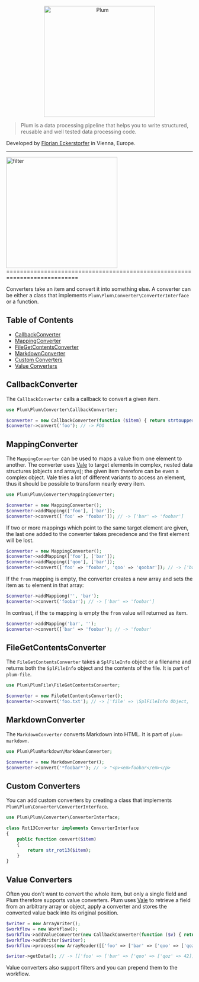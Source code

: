 <p align="center">
    <img src="http://cdn.florian.ec/plum-logo.svg" alt="Plum" width="300">
</p>

> Plum is a data processing pipeline that helps you to write structured, reusable and well tested data processing code.

Developed by [Florian Eckerstorfer](https://florian.ec) in Vienna, Europe.

---

<img src="http://cdn.florian.ec/plum-convert.svg" alt="filter" width="300">
===========================================================================

Converters take an item and convert it into something else. A converter can be either a class that implements
`Plum\Plum\Converter\ConverterInterface` or a function.


Table of Contents
-----------------

- [CallbackConverter](#callbackconverter)
- [MappingConverter](#mappingconverter)
- [FileGetContentsConverter](#filegetcontentsconverter)
- [MarkdownConverter](#markdownconverter)
- [Custom Converters](#custom-converters)
- [Value Converters](#value-converters)


CallbackConverter
-----------------

The `CallbackConverter` calls a callback to convert a given item.

```php
use Plum\Plum\Converter\CallbackConverter;

$converter = new CallbackConverter(function ($item) { return strtoupper($item); });
$converter->convert('foo'); // -> FOO
```


MappingConverter
----------------

The `MappingConverter` can be used to maps a value from one element to another. The converter uses
[Vale](https://github.com/cocur/vale) to target elements in complex, nested data structures (objects and arrays); the
given item therefore can be even a complex object. Vale tries a lot of different variants to access an element, thus
it should be possible to transform nearly every item.

```php
use Plum\Plum\Converter\MappingConverter;

$converter = new MappingConverter();
$converter->addMapping(['foo'], ['bar']);
$converter->convert(['foo' => 'foobar']); // -> ['bar' => 'foobar']
```

If two or more mappings which point to the same target element are given, the last one added to the converter takes
precedence and the first element will be lost.

```php
$converter = new MappingConverter();
$converter->addMapping(['foo'], ['bar']);
$converter->addMapping(['qoo'], ['bar']);
$converter->convert(['foo' => 'foobar', 'qoo' => 'qoobar']); // -> ['bar' => 'qoobar']
```

If the `from` mapping is empty, the converter creates a new array and sets the item as `to` element in that array:

```php
$converter->addMappiong('', 'bar');
$converter->convert('foobar'); // -> ['bar' => 'foobar']
```

In contrast, if the `to` mapping is empty the `from` value will returned as item.
 
```php
$converter->addMapping('bar', '');
$converter->convert(['bar' => 'foobar'); // -> 'foobar'
```


FileGetContentsConverter
------------------------

The `FileGetContentsConverter` takes a `SplFileInfo` object or a filename and returns both the `SplFileInfo` object
and the contents of the file. It is part of `plum-file`.

```php
use Plum\PlumFile\FileGetContentsConverter;

$converter = new FileGetContentsConverter();
$converter->convert('foo.txt'); // -> ['file' => \SplFileInfo Object, 'content' => '...']
```


MarkdownConverter
------------------------

The `MarkdownConverter` converts Markdown into HTML. It is part of `plum-markdown`.

```php
use Plum\PlumMarkdown\MarkdownConverter;

$converter = new MarkdownConverter();
$converter->convert('*foobar*'); // -> "<p><em>foobar</em></p>
```


Custom Converters
-----------------

You can add custom converters by creating a class that implements `Plum\Plum\Converter\ConverterInterface`.

```php
use Plum\Plum\Converter\ConverterInterface;

class Rot13Converter implements ConverterInterface
{
    public function convert($item)
    {
        return str_rot13($item);
    }
}
```


Value Converters
----------------

Often you don't want to convert the whole item, but only a single field and Plum therefore supports value converters.
Plum uses [Vale](https://github.com/cocur/vale) to retrieve a field from an arbitrary array or object, apply a converter
and stores the converted value back into its original position.

```php
$writer = new ArrayWriter();
$workflow = new Workflow();
$workflow->addValueConverter(new CallbackConverter(function ($v) { return $v*2; }), ['foo', 'bar', 'qoo', 'qoz']);
$workflow->addWriter($writer);
$workflow->process(new ArrayReader([['foo' => ['bar' => ['qoo' => ['qoz' => 21]]]]]));

$writer->getData(); // -> [['foo' => ['bar' => ['qoo' => ['qoz' => 42]]]]]
```

Value converters also support filters and you can prepend them to the workflow.
